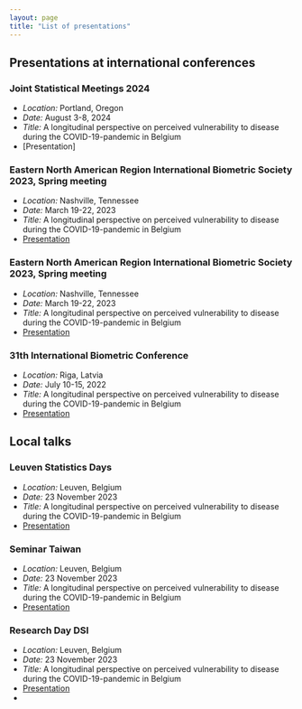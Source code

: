 ```yaml
---
layout: page
title: "List of presentations"
---
```

## Presentations at international conferences

### Joint Statistical Meetings 2024
* _Location:_ Portland, Oregon
* _Date:_ August 3-8, 2024
* _Title:_ A longitudinal perspective on perceived vulnerability to disease during the COVID-19-pandemic in Belgium
* [Presentation]
  
### Eastern North American Region International Biometric Society 2023, Spring meeting
* _Location:_ Nashville, Tennessee
* _Date:_ March 19-22, 2023
* _Title:_ A longitudinal perspective on perceived vulnerability to disease during the COVID-19-pandemic in Belgium
* [Presentation](ENAR.pdf)
  
### Eastern North American Region International Biometric Society 2023, Spring meeting
* _Location:_ Nashville, Tennessee
* _Date:_ March 19-22, 2023
* _Title:_ A longitudinal perspective on perceived vulnerability to disease during the COVID-19-pandemic in Belgium
* [Presentation](https://www.overleaf.com/read/dkzyztszxmcv#7bdcdb)
  
### 31th International Biometric Conference
* _Location:_ Riga, Latvia
* _Date:_ July  10-15, 2022
* _Title:_ A longitudinal perspective on perceived vulnerability to disease during the COVID-19-pandemic in Belgium
* [Presentation](https://www.overleaf.com/read/dkzyztszxmcv#7bdcdb)
   
## Local talks

### Leuven Statistics Days
* _Location:_ Leuven, Belgium
* _Date:_ 23 November 2023
* _Title:_ A longitudinal perspective on perceived vulnerability to disease during the COVID-19-pandemic in Belgium
* [Presentation](https://www.overleaf.com/read/dkzyztszxmcv#7bdcdb)

### Seminar Taiwan
* _Location:_ Leuven, Belgium
* _Date:_ 23 November 2023
* _Title:_ A longitudinal perspective on perceived vulnerability to disease during the COVID-19-pandemic in Belgium
* [Presentation](https://www.overleaf.com/read/dkzyztszxmcv#7bdcdb)
  
### Research Day DSI
* _Location:_ Leuven, Belgium
* _Date:_ 23 November 2023
* _Title:_ A longitudinal perspective on perceived vulnerability to disease during the COVID-19-pandemic in Belgium
* [Presentation](https://www.overleaf.com/read/dkzyztszxmcv#7bdcdb)
* 
